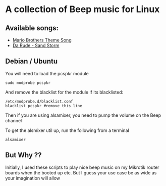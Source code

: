 # A collection of Beep music for Linux

## Available songs:
* [Mario Brothers Theme Song](mario-beep.sh)
* [Da Rude - Sand Storm](da-rude.sh)

## Debian / Ubuntu

You will need to load the pcspkr module

```
sudo modprobe pcspkr
```

And remove the blacklist for the module if its blacklisted:

```
/etc/modprobe.d/blacklist.conf
blacklist pcspkr #remove this line
```

Then if you are using alsamixer, you need to pump the volume on the Beep channel

To get the alsmixer util up, run the following from a terminal

```
alsamixer
```

## But Why ??
Initially, I used these scripts to play nice beep music on my Mikrotik router boards when the booted up etc. But I guess your use case be as wide as your imagination will allow
